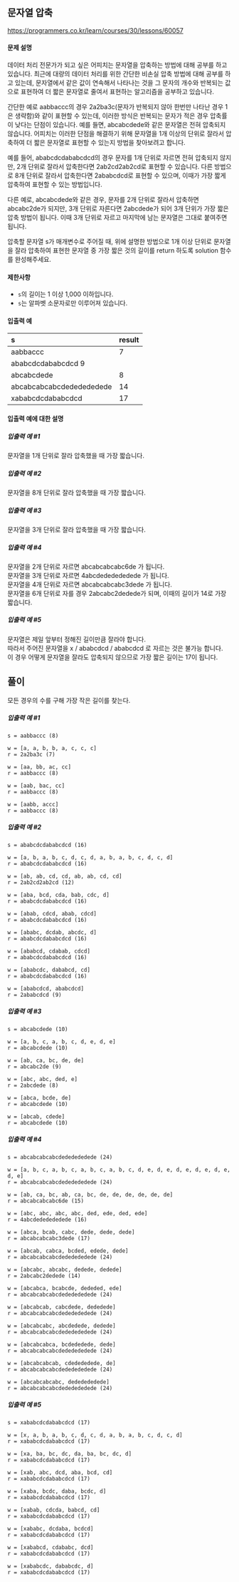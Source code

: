 ## 문자열 압축

https://programmers.co.kr/learn/courses/30/lessons/60057

#### 문제 설명

데이터 처리 전문가가 되고 싶은 어피치는 문자열을 압축하는 방법에 대해 공부를 하고 있습니다. 최근에 대량의 데이터 처리를 위한 간단한 비손실 압축 방법에 대해 공부를 하고 있는데, 문자열에서 같은 값이 연속해서 나타나는 것을 그 문자의 개수와 반복되는 값으로 표현하여 더 짧은 문자열로 줄여서 표현하는 알고리즘을 공부하고 있습니다.

간단한 예로 aabbaccc의 경우 2a2ba3c(문자가 반복되지 않아 한번만 나타난 경우 1은 생략함)와 같이 표현할 수 있는데, 이러한 방식은 반복되는 문자가 적은 경우 압축률이 낮다는 단점이 있습니다. 예를 들면, abcabcdede와 같은 문자열은 전혀 압축되지 않습니다. 어피치는 이러한 단점을 해결하기 위해 문자열을 1개 이상의 단위로 잘라서 압축하여 더 짧은 문자열로 표현할 수 있는지 방법을 찾아보려고 합니다.

예를 들어, ababcdcdababcdcd의 경우 문자를 1개 단위로 자르면 전혀 압축되지 않지만, 2개 단위로 잘라서 압축한다면 2ab2cd2ab2cd로 표현할 수 있습니다. 다른 방법으로 8개 단위로 잘라서 압축한다면 2ababcdcd로 표현할 수 있으며, 이때가 가장 짧게 압축하여 표현할 수 있는 방법입니다.

다른 예로, abcabcdede와 같은 경우, 문자를 2개 단위로 잘라서 압축하면 abcabc2de가 되지만, 3개 단위로 자른다면 2abcdede가 되어 3개 단위가 가장 짧은 압축 방법이 됩니다. 이때 3개 단위로 자르고 마지막에 남는 문자열은 그대로 붙여주면 됩니다.

압축할 문자열 s가 매개변수로 주어질 때, 위에 설명한 방법으로 1개 이상 단위로 문자열을 잘라 압축하여 표현한 문자열 중 가장 짧은 것의 길이를 return 하도록 solution 함수를 완성해주세요.

#### 제한사항

* `s`의 길이는 1 이상 1,000 이하입니다.
* `s`는 알파벳 소문자로만 이루어져 있습니다.

####  입출력 예
| s | result |
| :--- | :--- |
| aabbaccc | 7 |
| ababcdcdababcdcd	9 |
| abcabcdede | 8 |
| abcabcabcabcdededededede | 14 |
| xababcdcdababcdcd | 17 |

#### 입출력 예에 대한 설명

##### 입출력 예 #1

문자열을 1개 단위로 잘라 압축했을 때 가장 짧습니다.

##### 입출력 예 #2

문자열을 8개 단위로 잘라 압축했을 때 가장 짧습니다.

##### 입출력 예 #3

문자열을 3개 단위로 잘라 압축했을 때 가장 짧습니다.

##### 입출력 예 #4

문자열을 2개 단위로 자르면 abcabcabcabc6de 가 됩니다.<br/>
문자열을 3개 단위로 자르면 4abcdededededede 가 됩니다.<br/>
문자열을 4개 단위로 자르면 abcabcabcabc3dede 가 됩니다.<br/>
문자열을 6개 단위로 자를 경우 2abcabc2dedede가 되며, 이때의 길이가 14로 가장 짧습니다.<br/>

##### 입출력 예 #5

문자열은 제일 앞부터 정해진 길이만큼 잘라야 합니다.<br/>
따라서 주어진 문자열을 x / ababcdcd / ababcdcd 로 자르는 것은 불가능 합니다.<br/>
이 경우 어떻게 문자열을 잘라도 압축되지 않으므로 가장 짧은 길이는 17이 됩니다.

## 풀이

모든 경우의 수를 구해 가장 작은 길이를 찾는다.

##### 입출력 예 #1

```
s = aabbaccc (8)

w = [a, a, b, b, a, c, c, c]
r = 2a2ba3c (7)

w = [aa, bb, ac, cc]
r = aabbaccc (8)

w = [aab, bac, cc]
r = aabbaccc (8)

w = [aabb, accc]
r = aabbaccc (8)
```

##### 입출력 예 #2

```
s = ababcdcdababcdcd (16)

w = [a, b, a, b, c, d, c, d, a, b, a, b, c, d, c, d]
r = ababcdcdababcdcd (16)

w = [ab, ab, cd, cd, ab, ab, cd, cd]
r = 2ab2cd2ab2cd (12)

w = [aba, bcd, cda, bab, cdc, d]
r = ababcdcdababcdcd (16)

w = [abab, cdcd, abab, cdcd]
r = ababcdcdababcdcd (16)

w = [ababc, dcdab, abcdc, d]
r = ababcdcdababcdcd (16)

w = [ababcd, cdabab, cdcd]
r = ababcdcdababcdcd (16)

w = [ababcdc, dababcd, cd]
r = ababcdcdababcdcd (16)

w = [ababcdcd, ababcdcd]
r = 2ababcdcd (9)
```

##### 입출력 예 #3

```
s = abcabcdede (10)

w = [a, b, c, a, b, c, d, e, d, e]
r = abcabcdede (10)

w = [ab, ca, bc, de, de]
r = abcabc2de (9)

w = [abc, abc, ded, e]
r = 2abcdede (8)

w = [abca, bcde, de]
r = abcabcdede (10)

w = [abcab, cdede]
r = abcabcdede (10)
```

##### 입출력 예 #4

```
s = abcabcabcabcdededededede (24)

w = [a, b, c, a, b, c, a, b, c, a, b, c, d, e, d, e, d, e, d, e, d, e, d, e]
r = abcabcabcabcdededededede (24)

w = [ab, ca, bc, ab, ca, bc, de, de, de, de, de, de]
r = abcabcabcabc6de (15)

w = [abc, abc, abc, abc, ded, ede, ded, ede]
r = 4abcdededededede (16)

w = [abca, bcab, cabc, dede, dede, dede]
r = abcabcabcabc3dede (17)

w = [abcab, cabca, bcded, edede, dede]
r = abcabcabcabcdededededede (24)

w = [abcabc, abcabc, dedede, dedede]
r = 2abcabc2dedede (14)

w = [abcabca, bcabcde, dededed, ede]
r = abcabcabcabcdededededede (24)

w = [abcabcab, cabcdede, dededede]
r = abcabcabcabcdededededede (24)

w = [abcabcabc, abcdedede, dedede]
r = abcabcabcabcdededededede (24)

w = [abcabcabca, bcdededede, dede]
r = abcabcabcabcdededededede (24)

w = [abcabcabcab, cdedededede, de]
r = abcabcabcabcdededededede (24)

w = [abcabcabcabc, dededededede]
r = abcabcabcabcdededededede (24)
```

##### 입출력 예 #5

```
s = xababcdcdababcdcd (17)

w = [x, a, b, a, b, c, d, c, d, a, b, a, b, c, d, c, d]
r = xababcdcdababcdcd (17)

w = [xa, ba, bc, dc, da, ba, bc, dc, d]
r = xababcdcdababcdcd (17)

w = [xab, abc, dcd, aba, bcd, cd]
r = xababcdcdababcdcd (17)

w = [xaba, bcdc, daba, bcdc, d]
r = xababcdcdababcdcd (17)

w = [xabab, cdcda, babcd, cd]
r = xababcdcdababcdcd (17)

w = [xababc, dcdaba, bcdcd]
r = xababcdcdababcdcd (17)

w = [xababcd, cdababc, dcd]
r = xababcdcdababcdcd (17)

w = [xababcdc, dababcdc, d]
r = xababcdcdababcdcd (17)
```